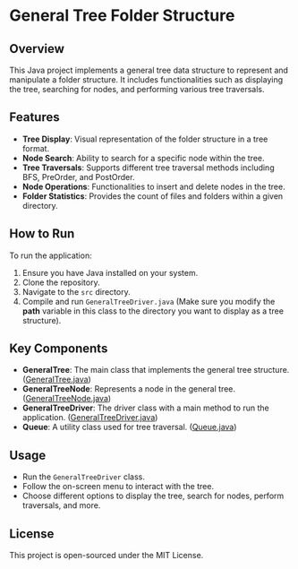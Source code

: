# General Tree Folder Structure



## Overview
This Java project implements a general tree data structure to represent and manipulate a folder structure. It includes functionalities such as displaying the tree, searching for nodes, and performing various tree traversals.

## Features
- **Tree Display**: Visual representation of the folder structure in a tree format.
- **Node Search**: Ability to search for a specific node within the tree.
- **Tree Traversals**: Supports different tree traversal methods including BFS, PreOrder, and PostOrder.
- **Node Operations**: Functionalities to insert and delete nodes in the tree.
- **Folder Statistics**: Provides the count of files and folders within a given directory.

## How to Run
To run the application:
1. Ensure you have Java installed on your system.
2. Clone the repository.
3. Navigate to the `src` directory.
4. Compile and run `GeneralTreeDriver.java` (Make sure you modify the **path** variable in this class to the directory you want to display as a tree structure).

## Key Components
- **GeneralTree**: The main class that implements the general tree structure. ([GeneralTree.java](https://github.com/AbdullahAlzeid/General-Tree-folder-structure/blob/main/src/GeneralTree.java))
- **GeneralTreeNode**: Represents a node in the general tree. ([GeneralTreeNode.java](https://github.com/AbdullahAlzeid/General-Tree-folder-structure/blob/main/src/GeneralTreeNode.java))
- **GeneralTreeDriver**: The driver class with a main method to run the application. ([GeneralTreeDriver.java](https://github.com/AbdullahAlzeid/General-Tree-folder-structure/blob/main/src/GeneralTreeDriver.java))
- **Queue**: A utility class used for tree traversal. ([Queue.java](https://github.com/AbdullahAlzeid/General-Tree-folder-structure/blob/main/src/Queue.java))

## Usage
- Run the `GeneralTreeDriver` class.
- Follow the on-screen menu to interact with the tree.
- Choose different options to display the tree, search for nodes, perform traversals, and more.

## License
This project is open-sourced under the MIT License.

